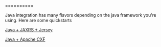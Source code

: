 ==========

Java integration has many flavors depending on the java framework you're using.  Here are some quickstarts

[Java + JAXRS + Jersey](https://github.com/wordnik/swagger-core/wiki/Java-JAXRS-Quickstart)

[Java + Apache CXF](https://github.com/wordnik/swagger-core/wiki/Java-CXF-Quickstart)
